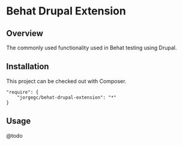 Behat Drupal Extension
======================

## Overview

The commonly used functionality used in Behat testing using Drupal.

## Installation

This project can be checked out with Composer.

```
"require": {
    "jorgegc/behat-drupal-extension": "*"
}
```

## Usage

@todo

